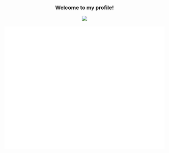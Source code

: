 <h3 align="center">
  Welcome to my profile!
</h3>

<p align="center">
  <a href="https://github.com/DenverCoder1/readme-typing-svg"><img src="https://readme-typing-svg.herokuapp.com/?lines=Always+learning+new+things!;+Currently+learning+Rust!&center=true&width=550&height=45"></a>
</p>

<!-- Metrics SVG by lowlighter - https://github.com/lowlighter/metrics -->
<p align="center">
  <img src="https://github.com/twannatter/twannatter/blob/main/github-metrics.svg">
</p>
